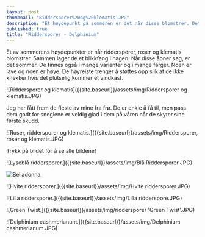 ```yaml
---
layout: post
thumbnail: "Riddersporer%20og%20klematis.JPG"
description: "Et høydepunkt på sommeren er det når disse blomstrer. Det skjer i juni og juli. Hvis du ikke allerede er hektet på disse, blir du det hvis du tar en titt på disse bildene. Advarselen er dermed gitt."
published: true
title: "Riddersporer - Delphinium"
---
```






Et av sommerens høydepunkter er når riddersporer, roser og klematis blomstrer. Sammen lager de et blikkfang i hagen. Når disse åpner seg, er det sommer. De finnes også i mange varianter og i mange farger. Noen er lave og noen er høye. De høyreiste trenger å støttes opp slik at de ikke knekker hvis det plutselig kommer et vindkast.

![Riddersporer og klematis]({{site.baseurl}}/assets/img/Riddersporer og klematis.JPG)

<!--more-->

Jeg har fått frem de fleste av mine fra frø. De er enkle å få til, men pass dem godt for sneglene er veldig glad i dem på våren når de skyter sine første skudd. 

![Roser, riddersporer og klematis.]({{site.baseurl}}/assets/img/Riddersporer, roser og klematis.JPG)

Trykk på bildet for å se alle bildene!

![Lyseblå riddersporer.]({{site.baseurl}}/assets/img/Blå Riddersporer.JPG)

![Belladonna.]({{site.baseurl}}/assets/img/Belladonna.JPG)

![Hvite riddersporer.]({{site.baseurl}}/assets/img/Hvite riddersporer.JPG)

![Lilla riddersporer.]({{site.baseurl}}/assets/img/Lilla ridderspore.JPG)

![Green Twist.]({{site.baseurl}}/assets/img/riddersporer 'Green Twist'.JPG)

![Delphinium cashmerianum.]({{site.baseurl}}/assets/img/Delphinium cashmerianum.JPG)

